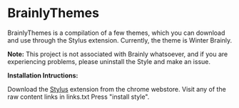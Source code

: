 # BrainlyThemes

BrainlyThemes is a compilation of a few themes, which you can download and use through the Stylus extension.
Currently, the theme is Winter Brainly.

**Note:** This project is not associated with Brainly whatsoever, and if you are experiencing problems, please uninstall the Style and make an issue.

**Installation Intructions:** 

Download the [Stylus](https://chrome.google.com/webstore/detail/stylus/clngdbkpkpeebahjckkjfobafhncgmne) extension from the chrome webstore. 
Visit any of the raw content links in links.txt
Press "install style".
